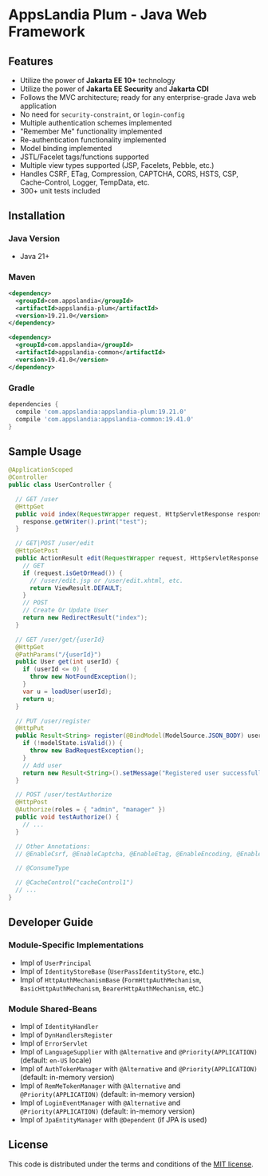 # AppsLandia Plum - Java Web Framework

## Features
- Utilize the power of **Jakarta EE 10+** technology  
- Utilize the power of **Jakarta EE Security** and **Jakarta CDI**  
- Follows the MVC architecture; ready for any enterprise-grade Java web application  
- No need for `security-constraint`, or `login-config`  
- Multiple authentication schemes implemented  
- "Remember Me" functionality implemented  
- Re-authentication functionality implemented  
- Model binding implemented  
- JSTL/Facelet tags/functions supported  
- Multiple view types supported (JSP, Facelets, Pebble, etc.)  
- Handles CSRF, ETag, Compression, CAPTCHA, CORS, HSTS, CSP, Cache-Control, Logger, TempData, etc.  
- 300+ unit tests included

## Installation

### Java Version
- Java 21+

### Maven
```xml
<dependency>
  <groupId>com.appslandia</groupId>
  <artifactId>appslandia-plum</artifactId>
  <version>19.21.0</version>
</dependency>

<dependency>
  <groupId>com.appslandia</groupId>
  <artifactId>appslandia-common</artifactId>
  <version>19.41.0</version>
</dependency>
```

### Gradle
```groovy
dependencies {
  compile 'com.appslandia:appslandia-plum:19.21.0'
  compile 'com.appslandia:appslandia-common:19.41.0'
}
```

## Sample Usage

```java
@ApplicationScoped
@Controller
public class UserController {

  // GET /user
  @HttpGet
  public void index(RequestWrapper request, HttpServletResponse response) throws Exception {
    response.getWriter().print("test");
  }

  // GET|POST /user/edit
  @HttpGetPost
  public ActionResult edit(RequestWrapper request, HttpServletResponse response) throws Exception {
    // GET
    if (request.isGetOrHead()) {
      // /user/edit.jsp or /user/edit.xhtml, etc.
      return ViewResult.DEFAULT;
    }
    // POST
    // Create Or Update User
    return new RedirectResult("index");
  }

  // GET /user/get/{userId}
  @HttpGet
  @PathParams("/{userId}")
  public User get(int userId) {
    if (userId <= 0) {
      throw new NotFoundException();
    }
    var u = loadUser(userId);
    return u;
  }

  // PUT /user/register
  @HttpPut
  public Result<String> register(@BindModel(ModelSource.JSON_BODY) user, ModelState modelState) {
    if (!modelState.isValid()) {
      throw new BadRequestException();
    }
    // Add user
    return new Result<String>().setMessage("Registered user successfully.");
  }

  // POST /user/testAuthorize
  @HttpPost
  @Authorize(roles = { "admin", "manager" })
  public void testAuthorize() {
    // ...
  }

  // Other Annotations:
  // @EnableCsrf, @EnableCaptcha, @EnableEtag, @EnableEncoding, @EnableParts, @EnableAsync, etc.

  // @ConsumeType

  // @CacheControl("cacheControl1")
  // ...
}
```

## Developer Guide

### Module-Specific Implementations
- Impl of `UserPrincipal`
- Impl of `IdentityStoreBase` (`UserPassIdentityStore`, etc.)
- Impl of `HttpAuthMechanismBase` (`FormHttpAuthMechanism`, `BasicHttpAuthMechanism`, `BearerHttpAuthMechanism`, etc.)

### Module Shared-Beans
- Impl of `IdentityHandler`
- Impl of `DynHandlersRegister`
- Impl of `ErrorServlet`
- Impl of `LanguageSupplier` with `@Alternative` and `@Priority(APPLICATION)` (default: `en-US` locale)
- Impl of `AuthTokenManager` with `@Alternative` and `@Priority(APPLICATION)` (default: in-memory version)
- Impl of `RemMeTokenManager` with `@Alternative` and `@Priority(APPLICATION)` (default: in-memory version)
- Impl of `LoginEventManager` with `@Alternative` and `@Priority(APPLICATION)` (default: in-memory version)
- Impl of `JpaEntityManager` with `@Dependent` (if JPA is used)

## License
This code is distributed under the terms and conditions of the [MIT license](LICENSE).
